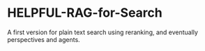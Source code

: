 # HELPFUL-RAG-for-Search

A first version for plain text search using reranking, and eventually perspectives and agents.
